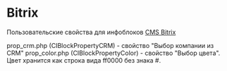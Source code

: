 Bitrix
======

Пользовательские свойства для инфоблоков [CMS Bitrix](https://www.1c-bitrix.ru/)

prop_crm.php (CIBlockPropertyCRM) - свойство "Выбор компании из CRM"
prop_color.php (CIBlockPropertyColor) - свойство "Выбор цвета". Цвет хранится как строка вида ff0000 без знака #.
